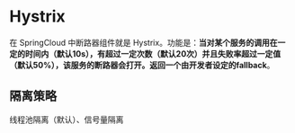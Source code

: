 # Hystrix

在 SpringCloud 中断路器组件就是 Hystrix。功能是：**当对某个服务的调用在一定的时间内（默认10s），有超过一定次数（默认20次）并且失败率超过一定值（默认50%），该服务的断路器会打开。返回一个由开发者设定的fallback**。

## 隔离策略

线程池隔离（默认）、信号量隔离

